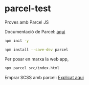 # parcel-test
Proves amb Parcel JS

Documentació de Parcel:  [aqui](https://parceljs.org/getting-started/webapp/)

```bash
npm init -y

npm install --save-dev parcel
```

Per posar en marxa la web app, 

```bash
npx parcel src/index.html
```

Emprar SCSS amb parcel: [Explicat aqui](https://parceljs.org/languages/sass/)
